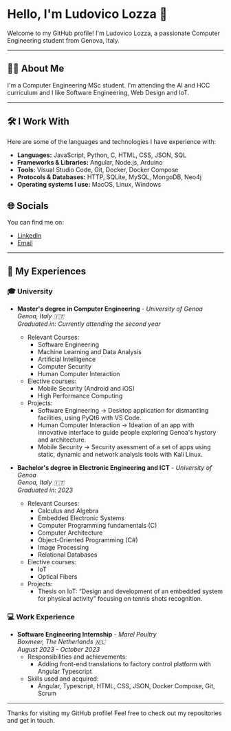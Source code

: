 # Hello, I'm Ludovico Lozza 👋

Welcome to my GitHub profile! I'm Ludovico Lozza, a passionate Computer Engineering student from Genova, Italy.

---

## 🧑‍💻 About Me

I'm a Computer Engineering MSc student. I'm attending the AI and HCC curriculum and I like Software Engineering, Web Design and IoT.

---

## 🛠️ I Work With

Here are some of the languages and technologies I have experience with:

- **Languages:** JavaScript, Python, C, HTML, CSS, JSON, SQL  
- **Frameworks & Libraries:** Angular, Node.js, Arduino  
- **Tools:** Visual Studio Code, Git, Docker, Docker Compose  
- **Protocols & Databases:** HTTP, SQLite, MySQL, MongoDB, Neo4j
- **Operating systems I use:** MacOS, Linux, Windows

## 🌐 Socials

You can find me on:

- [LinkedIn](https://www.linkedin.com/in/ludovico-lozza/)  
- [Email](mailto:ludovico.lozza@hotmail.com)  

---

## 💼 My Experiences

### 🎓 University

- **Master's degree in Computer Engineering** - _University of Genoa_<br>
   _Genoa, Italy 🇮🇹_<br>
   _Graduated in: Currently attending the second year_
   - Relevant Courses: 
      - Software Engineering
      - Machine Learning and Data Analysis
      - Artificial Intelligence
      - Computer Security
      - Human Computer Interaction
    - Elective courses:
      - Mobile Security (Android and iOS)
      - High Performance Computing
   - Projects:
      - Software Engineering &rarr; Desktop application for dismantling facilities, using PyQt6 with VS Code.
      - Human Computer Interaction &rarr; Ideation of an app with innovative interface to guide people exploring Genoa's hystory and architecture.
      - Mobile Security &rarr; Security asessment of a set of apps using static, dynamic and network analysis tools with Kali Linux.
    
- **Bachelor's degree in Electronic Engineering and ICT** - _University of Genoa_ <br>
   _Genoa, Italy 🇮🇹_<br>
   _Graduated in: 2023_  
   - Relevant Courses:
      - Calculus and Algebra
      - Embedded Electronic Systems
      - Computer Programming fundamentals (C)
      - Computer Architecture
      - Object-Oriented Programming (C#)
      - Image Processing
      - Relational Databases
    - Elective courses:
      - IoT
      - Optical Fibers
   - Projects:
      - Thesis on IoT: “Design and development of an embedded system for physical activity” focusing on tennis shots recognition.

### 💻 Work Experience

- **Software Engineering Internship** - _Marel Poultry_ <br>
   _Boxmeer, The Netherlands 🇳🇱_<br>
   _August 2023 - October 2023_  
   - Responsibilities and achievements:
      - Adding front-end translations to factory control platform with Angular Typescript
   - Skills used and acquired:
     - Angular, Typescript, HTML, CSS, JSON, Docker Compose, Git, Scrum

---

Thanks for visiting my GitHub profile! Feel free to check out my repositories and get in touch.
